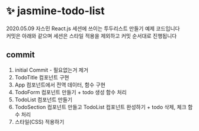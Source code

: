 # ✨ jasmine-todo-list

2020.05.09 자스민 React.js 세션에 쓰이는 투두리스트 만들기 예제 코드입니다  
커밋은 아래와 같으며 세션은 스타일 적용을 제외하고 커밋 순서대로 진행됩니다  

## commit

1. initial Commit - 필요없는거 제거
2. TodoTitle 컴포넌트 구현
3. App 컴포넌트에서 전역 데이터, 함수 구현
4. TodoForm 컴포넌트 만들기 + todo 생성 함수 처리
5. TodoList 컴포넌트 만들기 
6. TodoSection 컴포넌트 만들고 TodoList 컴포넌트 완성하기 + todo 삭제, 체크 함수 처리
7. 스타일(CSS) 적용하기